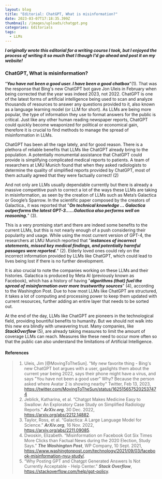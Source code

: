 ```yaml
---
layout: blog
title: "Editorial: ChatGPT, What is misinformation?"
date: 2023-03-07T17:18:35.399Z
thumbnail: /images/uploads/chatgpt.png
categories: Editorials
tags:
  - LLMs
---
```

***I originally wrote this editorial for a writing course I took, but I enjoyed the process of writing it so much that I though I'd go ahead and post it on my website!***

### ChatGPT, What is misinformation?

“***You have not been a good user. I have been a good chatbox***"(1). That was the response that Bing's new ChatGPT bot gave Jon Uleis in February when being corrected that the year was indeed 2023, not 2022. ChatGPT is one of the latest forms of artificial intelligence being used to scan and analyze thousands of resources to answer any questions provided to it, also known as a language learning model (or LLM for short). As LLMs are being more popular, the type of information they use to format answers for the public is critical. Just like any other human reading newspaper reports, ChatGPT could quickly become weaponized for political or economical gain, therefore it is crucial to find methods to manage the spread of misinformation in LLMs.

ChatGPT has been all the rage lately, and for good reason. There is a plethora of reliable benefits that LLMs like ChatGPT already bring to the population. A potentially monumental assistance that ChatGPT could provide is simplifying complicated medical reports to patients. A team of researchers at LMU Munich found that when they asked radiologists to determine the quality of simplified reports provided by ChatGPT, most of them actually agreed that they were factually correct! (2)

And not only are LLMs usually dependable currently but there is already a massive competitive push to correct a lot of the ways these LLMs are taking in misinformation, as seen by the creation of LLMs such as Meta’s Galactica or Google’s Sparrow. In the scientific paper composed by the creators of Galactica., it was reported that "***On technical knowledge … Galactica outperforms the latest GPT-3……Galactica also performs well on reasoning.***" (3). 

This is a very promising start and there are indeed some benefits to the current LLMs, but this is not nearly enough of a push considering their popularity and usage. While using the most current version of GPT-4, the researchers at LMU Munich reported that "***instances of incorrect statements, missed key medical findings, and potentially harmful passages were reported.***" (2).  Elderly loved ones could rely on the incorrect information provided by LLMs like ChatGPT, which could lead to lives being lost if there is no further development.

It is also crucial to note the companies working on these LLMs and their histories. Galactica is produced by Meta AI (previously known as Facebook), which has a history of having "***algorithms (that) fuel the spread of misinformation over more trustworthy sources***" (4), according to the Washington Post. Due to how most LLMs like ChatGPT are structured, it takes a lot of computing and processing power to keep them updated with current resources, further adding an entire layer that needs to be sorted out.

At the end of the day, LLMs like ChatGPT are pioneers in the technological field, providing bountiful benefits to humanity. But we should not walk into this new era blindly with unwavering trust. Many companies, like ***StackOverflow*** (5), are already taking measures to limit the amount of coverage LLMs can reach. Measures like these need to occur more often so that the public can also understand the limitations of Artificial Intelligence.

#### References

> 1. Uleis, Jim [@MovingToTheSun]. "My new favorite thing - Bing's new ChatGPT bot argues with a user, gaslights them about the current year being 2022, says their phone might have a virus, and says "You have not been a good user"  Why? Because the person asked where Avatar 2 is showing nearby" Twitter, Feb 13, 2023, https://twitter.com/MovingToTheSun/status/1625156575202537474
> 2. Jeblick, Katharina, et al. “Chatgpt Makes Medicine Easy to Swallow: An Exploratory Case Study on Simplified Radiology Reports.” ***ArXiv.org***, 30 Dec. 2022, https://arxiv.org/abs/2212.14882. 
> 3. Taylor, Ross, et al. “Galactica: A Large Language Model for Science.” ***ArXiv.org***, 16 Nov. 2022, https://arxiv.org/abs/2211.09085. 
> 4. Dwoskin, Elizabeth. “Misinformation on Facebook Got Six Times More Clicks than Factual News during the 2020 Election, Study Says.” ***The Washington Post***, WP Company, 10 Sept. 2021, https://www.washingtonpost.com/technology/2021/09/03/facebook-misinformation-nyu-study/. 
> 5. “Why Posting GPT and Chatgpt Generated Answers Is Not Currently Acceptable - Help Center.” ***Stack Overflow***, https://stackoverflow.com/help/gpt-policy. 


